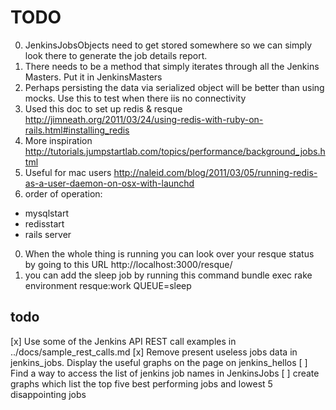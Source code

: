 # TODO

0. JenkinsJobsObjects need to get stored somewhere so we can simply look there to generate the job details report.
0. There needs to be a method that simply iterates through all the Jenkins Masters. Put it in JenkinsMasters
0. Perhaps persisting the data via serialized object will be better than using mocks. Use this to test when there iis no connectivity
0. Used this doc to set up redis & resque
http://jimneath.org/2011/03/24/using-redis-with-ruby-on-rails.html#installing_redis
0. More inspiration
http://tutorials.jumpstartlab.com/topics/performance/background_jobs.html
0. Useful for mac users
http://naleid.com/blog/2011/03/05/running-redis-as-a-user-daemon-on-osx-with-launchd
0. order of operation:

* mysqlstart
* redisstart
* rails server

0. When the whole thing is running you can look over your resque status by going to this URL
http://localhost:3000/resque/
0. you can add the sleep job by running this command
bundle exec rake environment resque:work QUEUE=sleep

## todo

[x] Use some of the Jenkins API REST call examples in ../docs/sample_rest_calls.md
[x] Remove present useless jobs data in jenkins_jobs. Display the useful graphs on the 
page on jenkins_hellos
[ ] Find a way to access the list of jenkins job names in JenkinsJobs
[ ] create graphs which list the top five best performing jobs and lowest 5 disappointing jobs
